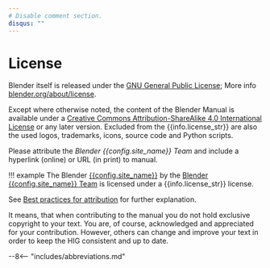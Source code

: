 ```yaml
---
# Disable comment section.
disqus: ""
---
```


# License

Blender itself is released under the [GNU General Public
License](http://www.gnu.org/licenses/gpl.html); More info
[blender.org/about/license](https://www.blender.org/about/license/).

Except where otherwise noted, the content of the Blender Manual is available
under a [Creative Commons Attribution-ShareAlike 4.0 International
License](https://creativecommons.org/licenses/by-sa/4.0/) or any later version.
Excluded from the {{info.license_str}} are also the used logos, trademarks,
icons, source code and Python scripts.

Please attribute the _Blender {{config.site_name}} Team_ and include a hyperlink
(online) or URL (in print) to manual.

!!! example
    The Blender [{{config.site_name}}]({{config.site_url}}) by the [Blender
    {{config.site_name}}
    Team](https://developer.blender.org/project/profile/12/) is licensed under a
    {{info.license_str}} license.

See [Best practices for
attribution](https://wiki.creativecommons.org/wiki/Marking/Users) for further
explanation.

It means, that when contributing to the manual you do not hold exclusive
copyright to your text.  You are, of course, acknowledged and appreciated for
your contribution.  However, others can change and improve your text in order to
keep the HIG consistent and up to date.

<!-- If you have questions about the license, feel free to contact the Blender
Foundation: foundation (at) blender (dot) org -->

--8<-- "includes/abbreviations.md"